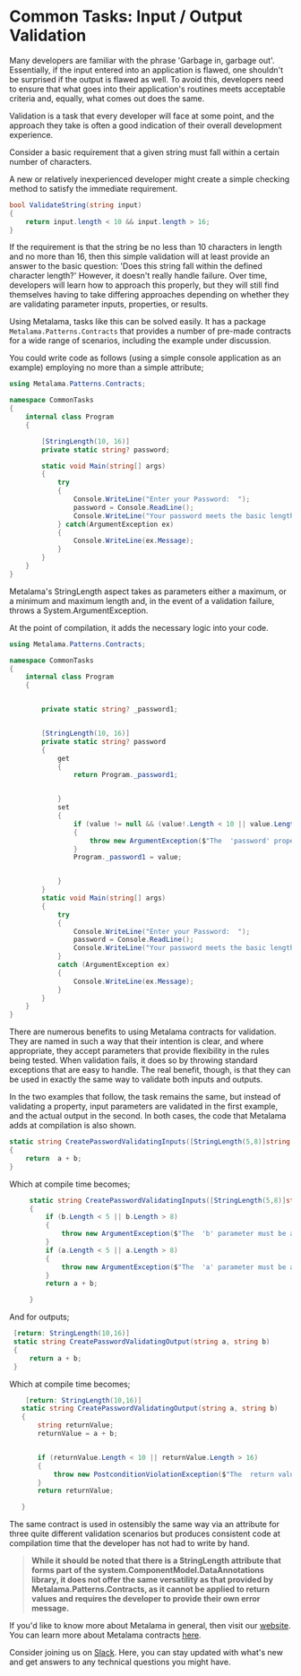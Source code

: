 # Common Tasks: Input / Output Validation

Many developers are familiar with the phrase 'Garbage in, garbage out'. Essentially, if the input entered into an application is flawed, one shouldn't be surprised if the output is flawed as well. To avoid this, developers need to ensure that what goes into their application's routines meets acceptable criteria and, equally, what comes out does the same.

Validation is a task that every developer will face at some point, and the approach they take is often a good indication of their overall development experience.

Consider a basic requirement that a given string must fall within a certain number of characters.

A new or relatively inexperienced developer might create a simple checking method to satisfy the immediate requirement.

```c#
bool ValidateString(string input)
{
    return input.length < 10 && input.length > 16;
}
```

If the requirement is that the string be no less than 10 characters in length and no more than 16, then this simple validation will at least provide an answer to the basic question: 'Does this string fall within the defined character length?' However, it doesn't really handle failure. Over time, developers will learn how to approach this properly, but they will still find themselves having to take differing approaches depending on whether they are validating parameter inputs, properties, or results.

Using Metalama, tasks like this can be solved easily. It has a package `Metalama.Patterns.Contracts` that provides a number of pre-made contracts for a wide range of scenarios, including the example under discussion.

You could write code as follows (using a simple console application as an example) employing no more than a simple attribute;

```c#
using Metalama.Patterns.Contracts;

namespace CommonTasks
{
    internal class Program
    {

        [StringLength(10, 16)]
        private static string? password;

        static void Main(string[] args)
        {
            try
            {
                Console.WriteLine("Enter your Password:  ");
                password = Console.ReadLine();
                Console.WriteLine("Your password meets the basic length requirement.");
            } catch(ArgumentException ex)
            {
                Console.WriteLine(ex.Message);
            }
        }
    }
}
```

Metalama's StringLength aspect takes as parameters either a maximum, or a minimum and maximum length and, in the event of a validation failure, throws a System.ArgumentException.

At the point of compilation, it adds the necessary logic into your code.

```c#
using Metalama.Patterns.Contracts;

namespace CommonTasks
{
    internal class Program
    {


        private static string? _password1;


        [StringLength(10, 16)]
        private static string? password
        {
            get
            {
                return Program._password1;


            }
            set
            {
                if (value != null && (value!.Length < 10 || value.Length > 16))
                {
                    throw new ArgumentException($"The  'password' property must be a string with length between {10} and {16}.", "value");
                }
                Program._password1 = value;


            }
        }
        static void Main(string[] args)
        {
            try
            {
                Console.WriteLine("Enter your Password:  ");
                password = Console.ReadLine();
                Console.WriteLine("Your password meets the basic length requirement.");
            }
            catch (ArgumentException ex)
            {
                Console.WriteLine(ex.Message);
            }
        }
    }
}
```

There are numerous benefits to using Metalama contracts for validation. They are named in such a way that their intention is clear, and where appropriate, they accept parameters that provide flexibility in the rules being tested. When validation fails, it does so by throwing standard exceptions that are easy to handle. The real benefit, though, is that they can be used in exactly the same way to validate both inputs and outputs.

In the two examples that follow, the task remains the same, but instead of validating a property, input parameters are validated in the first example, and the actual output in the second. In both cases, the code that Metalama adds at compilation is also shown.

```c#
static string CreatePasswordValidatingInputs([StringLength(5,8)]string a, [StringLength(5, 8)] string b)
{
    return  a + b;
}
```

Which at compile time becomes;

```c#
     static string CreatePasswordValidatingInputs([StringLength(5,8)]string a, [StringLength(5, 8)] string b)
     {
         if (b.Length < 5 || b.Length > 8)
         {
             throw new ArgumentException($"The  'b' parameter must be a string with length between {5} and {8}.", "b");
         }
         if (a.Length < 5 || a.Length > 8)
         {
             throw new ArgumentException($"The  'a' parameter must be a string with length between {5} and {8}.", "a");
         }
         return a + b;

     }
```

And for outputs;

```c#
 [return: StringLength(10,16)]
 static string CreatePasswordValidatingOutput(string a, string b)
 {
     return a + b;
 }
```

Which at compile time becomes;

```c#
    [return: StringLength(10,16)]
   static string CreatePasswordValidatingOutput(string a, string b)
   {
       string returnValue;
       returnValue = a + b;


       if (returnValue.Length < 10 || returnValue.Length > 16)
       {
           throw new PostconditionViolationException($"The  return value must be a string with length between {10} and {16}.");
       }
       return returnValue;

   }
```

The same contract is used in ostensibly the same way via an attribute for three quite different validation scenarios but produces consistent code at compilation time that the developer has not had to write by hand.

> **While it should be noted that there is a StringLength attribute that forms part of the system.ComponentModel.DataAnnotations library, it does not offer the same versatility as that provided by Metalama.Patterns.Contracts, as it cannot be applied to return values and requires the developer to provide their own error message.**

If you'd like to know more about Metalama in general, then visit our [website](https://www.postsharp.net/metalama).
You can learn more about Metalama contracts [here](https://doc.postsharp.net/metalama/patterns/contracts).

Consider joining us on [Slack](https://www.postsharp.net/slack). Here, you can stay updated with what's new and get answers to any technical questions you might have.
